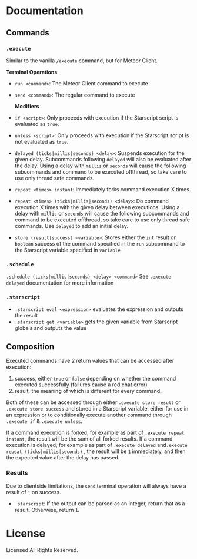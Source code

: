 # Documentation

## Commands

### `.execute`

Similar to the vanilla `/execute` command, but for Meteor Client.

**Terminal Operations**
- `run <command>`: The Meteor Client command to execute
- `send <command>`: The regular command to execute

  **Modifiers**
- `if <script>`: Only proceeds with execution if the Starscript script is evaluated as `true`.
- `unless <script>`: Only proceeds with execution if the Starscript script is not evaluated as `true`.
- `delayed (ticks|millis|seconds) <delay>`: Suspends execution for the given delay. Subcommands following `delayed` will
  also be evaluated after the delay. Using a delay with `millis` or `seconds` will cause the following subcommands and
  command to be executed offthread, so take care to use only thread safe commands.
- `repeat <times> instant`: Immediately forks command execution X times.
- `repeat <times> (ticks|millis|seconds) <delay>`: Do command execution X times with the given delay between executions.
  Using a delay with `millis` or `seconds` will cause the following subcommands and command to be executed offthread, so
  take care to use only thread safe commands. Use `delayed` to add an initial delay.
- `store (result|success) <variable>`: Stores either the `int` result or `boolean` success of the command specified in
  the `run` subcommand to the Starscript variable specified in `variable`

### `.schedule`

`.schedule (ticks|millis|seconds) <delay> <command>`
See `.execute delayed` documentation for more information

### `.starscript`

- `.starscript eval <expression>` evaluates the expression and outputs the result
- `.starscript get <variable>` gets the given variable from Starscript globals and outputs the value

## Composition

Executed commands have 2 return values that can be accessed after execution:
1. success, either `true` or `false` depending on whether the command executed successfully (failures cause a red chat
error)
2. result, the meaning of which is different for every command.

Both of these can be accessed through either `.execute store result` or `.execute store success` and stored in a
Starscript variable, either for use in an expression or to conditionally execute another command through `.execute if` &
`.execute unless`.

If a command execution is forked, for example as part of `.execute repeat instant`, the result will be the sum of all
forked results.
If a command execution is delayed, for example as part of `.execute delayed` and`.execute repeat (ticks|millis|seconds)`
, the result will
be `1` immediately, and then the expected value after the delay has passed.

### Results

Due to clientside limitations, the `send` terminal operation will always have a result of `1` on success.

- `.starscript`: If the output can be parsed as an integer, return that as a result. Otherwise, return `1`.

# License

Licensed All Rights Reserved.
